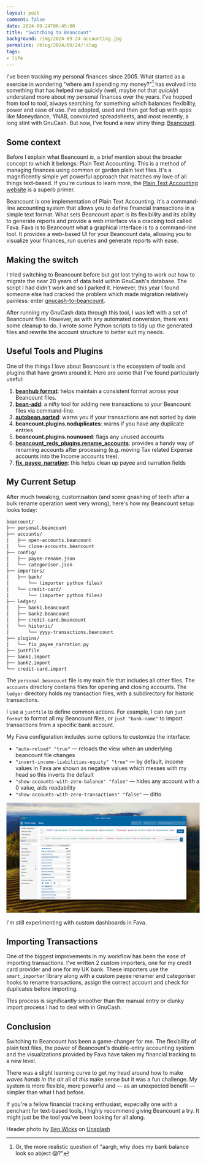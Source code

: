 ```yaml
---
layout: post
comment: false
date: 2024-09-24T06:45:00
title: "Switching to Beancount"
background: /img/2024-09-24-accounting.jpg
permalink: /blog/2024/09/24/:slug
tags:
- life
---
```


I've been tracking my personal finances since 2005. What started as a exercise in wondering "where am I spending my money?"[^1] has evolved into something that has helped me quickly (well, maybe not that _quickly_) understand more about my personal finances over the years. I've hopped from tool to tool, always searching for something which balances flexibility, power and ease of use. I've adopted, used and then got fed up with apps like Moneydance, YNAB, convoluted spreadsheets, and most recently, a long stint with GnuCash. But now, I've found a new shiny thing: [Beancount](https://beancount.github.io/).

## Some context

Before I explain what Beancount _is_, a brief mention about the broader concept to which it belongs: Plain Text Accounting. This is a method of managing finances using common or garden plain text files. It's a magnificently simple yet powerful approach that matches my love of all things text-based. If you're curious to learn more, the [Plain Text Accounting website](https://plaintextaccounting.org/) is a superb primer.

Beancount is one implementation of Plain Text Accounting. It's a command-line accounting system that allows you to define financial transactions in a simple text format. What sets Beancount apart is its flexibility and its ability to generate reports and provide a web interface via a cracking tool called Fava. Fava is to Beancount what a graphical interface is to a command-line tool. It provides a web-based UI for your Beancount data, allowing you to visualize your finances, run queries and generate reports with ease.

## Making the switch

I tried switching to Beancount before but got lost trying to work out how to migrate the near 20 years of data held within GnuCash's database. The script I had didn't work and so I parked it. However, this year I found someone else had cracked the problem which made migration relatively painless: enter [gnucash-to-beancount](https://github.com/AndrewStein/gnucash-to-beancount).

After running my GnuCash data through this tool, I was left with a set of Beancount files. However, as with any automated conversion, there was some cleanup to do. I wrote some Python scripts to tidy up the generated files and rewrite the account structure to better suit my needs.

## Useful Tools and Plugins

One of the things I love about Beancount is the ecosystem of tools and plugins that have grown around it. Here are some that I've found particularly useful:

1. **[beanhub format](https://github.com/LaunchPlatform/beanhub-cli)**: helps maintain a consistent format across your Beancount files.
2. **[bean-add](https://simonvolpert.com/bean-add/)**: a nifty tool for adding new transactions to your Beancount files via command-line.
3. **[autobean.sorted](https://github.com/SEIAROTg/autobean/tree/master/autobean/sorted)**: warns you if your transactions are not sorted by date
4. **beancount.plugins.noduplicates**: warns if you have any duplicate entries
5. **beancount.plugins.nounused**: flags any unused accounts
6. **[beancount_reds_plugins.rename_accounts](https://github.com/redstreet/beancount_reds_plugins/tree/main)**: provides a handy way of renaming accounts after processing (e.g. moving Tax related Expense accounts into the Income accounts tree).
7. **[fix_payee_narration](https://gist.github.com/mbafford/48159573504837855ce9bc08e4bba348)**: this helps clean up payee and narration fields

## My Current Setup

After much tweaking, customisation (and some gnashing of teeth after a bulk rename operation went very wrong), here's how my Beancount setup looks today:

```
beancount/
├── personal.beancount
├── accounts/
│   ├── open-accounts.beancount
│   └── close-accounts.beancount
├── config/
│   ├── payee-rename.json
│   └── categoriser.json
├── importers/
│   ├── bank/
│       └── (importer python files)
│   └── credit-card/
│       └── (importer python files)
├── ledger/
│   ├── bank1.beancount
│   ├── bank2.beancount
│   ├── credit-card.beancount
│   └── historic/
│       └── yyyy-transactions.beancount
├── plugins/
│   └── fix_payee_narration.py
├── justfile
├── bank1.import
├── bank2.import
└── credit-card.import
```

The `personal.beancount` file is my main file that includes all other files. The `accounts` directory contains files for opening and closing accounts. The `ledger` directory holds my transaction files, with a subdirectory for historic transactions.

I use a `justfile` to define common actions. For example, I can run `just format` to format all my Beancount files, or `just "bank-name"` to import transactions from a specific bank account.

My Fava configuration includes some options to customize the interface:

* `"auto-reload" "true"` — reloads the view when an underlying beancount file changes
* `"invert-income-liabilities-equity" "true"` — by default, income values in Fava are shown as negative values which messes with my head so this inverts the default
* `"show-accounts-with-zero-balance" "false"` — hides any account with a 0 value, aids readability 
* `"show-accounts-with-zero-transactions" "false"` — ditto
                                                       
<img src="/img/2024-09-24-fava.png" class="img-fluid" alt="Screenshot of Fava" loading="lazy">

I'm still experimenting with custom dashboards in Fava.

## Importing Transactions

One of the biggest improvements in my workflow has been the ease of importing transactions. I've written 2 custom importers, one for my credit card provider and one for my UK bank. These importers use the `smart_importer` library along with a custom payee renamer and categoriser hooks to rename transactions, assign the correct account and check for duplicates before importing.

This process is significantly smoother than the manual entry or clunky import process I had to deal with in GnuCash.

## Conclusion

Switching to Beancount has been a game-changer for me. The flexibility of plain text files, the power of Beancount's double-entry accounting system and the visualizations provided by Fava have taken my financial tracking to a new level.

There was a slight learning curve to get my head around how to make _waves hands in the air_ all of _this_ make sense but it was a fun challenge. My system is more flexible, more powerful and — as an unexpected benefit — simpler than what I had before.

If you're a fellow financial tracking enthusiast, especially one with a penchant for text-based tools, I highly recommend giving Beancount a try. It might just be the tool you've been looking for all along.

[^1]: Or, the more realistic question of "aargh, why does my bank balance look so abject 😱?"

<span class="caption">
Header photo by <a href="https://unsplash.com/@profwicks?utm_content=creditCopyText&utm_medium=referral&utm_source=unsplash">Ben Wicks</a> on <a href="https://unsplash.com/photos/a-cup-of-coffee-next-to-a-calculator-Uh6-JgCwbfM?utm_content=creditCopyText&utm_medium=referral&utm_source=unsplash">Unsplash</a>
</span>
  